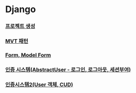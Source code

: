 # Django

### [프로젝트 생성](%ED%94%84%EB%A1%9C%EC%A0%9D%ED%8A%B8%EC%83%9D%EC%84%B1.md)

### [MVT 패턴](design_pattern.md)

### [Form, Model Form](Form%2C%20Model%20Form%20f0184445f7ed49b2a99b320d3003ffeb.md)

### [인증 시스템(AbstractUser - 로그인, 로그아웃, 세션부여)](authentication.md)

### [인증시스템2(User 객체, CUD)](authentication2.md)
